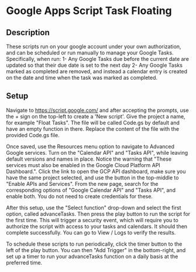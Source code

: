 # Google Apps Script Task Floating
## Description
These scripts run on your google account under your own authorization, and can be scheduled or run manually to manage your Google Tasks. Specifically, when run:
1- Any Google Tasks due before the current date are updated so that their due date is set to the next day
2- Any Google Tasks marked as completed are removed, and instead a calendar entry is created on the date and time when the task was marked as completed.

## Setup
Navigate to https://script.google.com/ and after accepting the prompts, use the + sign on the top-left to create a 'New script'. Give the project a name, for example "Float Tasks". The file will be called Code.gs by default and have an empty function in there. Replace the content of the file with the provided Code.gs file.

Once saved, use the Resources menu option to navigate to Advanced Google services. Turn on the "Calendar API" and "Tasks API", while leaving default versions and names in place. Notice the warning that "These services must also be enabled in the Google Cloud Platform API Dashboard.". Click the link to open the GCP API dashboard, make sure you have the same project selected, and use the button in the top-middle to "Enable APIs and Services". From the new page, search for the corresponding options of "Google Calendar API" and "Tasks API", and enable both. You do not need to create credentials for these.

After this setup, use the "Select function" drop-down and select the first option, called advanceTasks. Then press the play button to run the script for the first time. This will trigger a security event, which will require you to authorize the script with access to your tasks and calendars. It should then complete successfully. You can go to View / Logs to verify the results.

To schedule these scripts to run periodically, click the timer button to the left of the play button. You can then "Add Trigger" in the bottom-right, and set up a timer to run your advanceTasks function on a daily basis at the preferred time.
